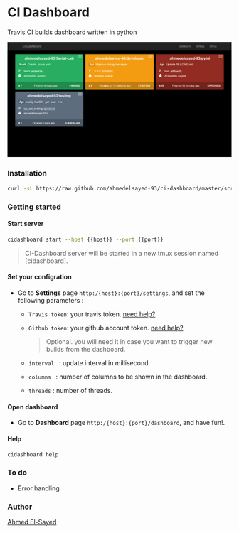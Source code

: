 # CI Dashboard
Travis CI builds dashboard written in python

![dashboard](/docs/dashboard.png)

### Installation
```bash
curl -sL https://raw.github.com/ahmedelsayed-93/ci-dashboard/master/scripts/install.sh | sudo bash 
```
### Getting started

#### Start server
```bash
cidashboard start --host {{host}} --port {{port}}
```
> CI-Dashboard server will be started in a new tmux session named [cidashboard].

#### Set your configration

- Go to **Settings** page ```http:/{host}:{port}/settings```, and set the following parameters :

    - ```Travis token```: your travis token. [need help?](https://docs.travis-ci.com/api/#authentication)

    - ```Github token```: your github account token. [need help?](https://github.com/settings/tokens)
        > Optional. you will need it in case you want to trigger new builds from the dashboard.

    - ```interval ```  : update interval in millisecond.

    - ```columns ```    : number of columns to be shown in the dashboard.

    - ```threads```     : number of threads.


#### Open dashboard 
 - Go to **Dashboard** page ```http:/{host}:{port}/dashboard```, and have fun!. 

#### Help 
```
cidashboard help 
```

### To do
- Error handling 

### Author
[Ahmed El-Sayed](mailto:ahmed.m.elsayed93@gmail.com)

